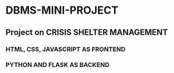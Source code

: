 # DBMS-MINI-PROJECT
## Project on CRISIS SHELTER MANAGEMENT 

### HTML, CSS, JAVASCRIPT AS FRONTEND <br>
### PYTHON AND FLASK AS BACKEND
